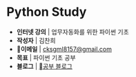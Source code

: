 # Python Study
* <b>인터넷 강의</b> | 업무자동화를 위한 파이썬 기초
* <b>작성자</b> | 김찬희
* <b>이메일</b> | cksgml8157@gmail.com
* <b>목표</b> | 파이썬 기초 공부
* <b>블로그</b> | <a href="https://www.notion.so/kimchanhee/dd88e334ae2642948e88c6e173d79bed">공부 블로그</a>
